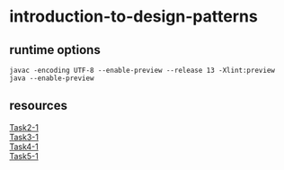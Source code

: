 # introduction-to-design-patterns

## runtime options
```
javac -encoding UTF-8 --enable-preview --release 13 -Xlint:preview
java --enable-preview
```

## resources
[Task2-1](https://github.com/smicle/introduction-to-design-patterns/blob/master/task2-1)  
[Task3-1](https://github.com/smicle/introduction-to-design-patterns/tree/master/task3-1)  
[Task4-1](https://github.com/smicle/introduction-to-design-patterns/tree/master/task4-1)  
[Task5-1](https://github.com/smicle/introduction-to-design-patterns/tree/master/task5-1)  
